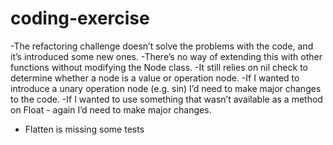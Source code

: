 # coding-exercise

-The refactoring challenge doesn’t solve the problems with the code, and it’s introduced some new ones. 
-There’s no way of extending this with other functions without modifying the Node class. 
-It still relies on nil check to determine whether a node is a value or operation node. 
-If I wanted to introduce a unary operation node (e.g. sin) I’d need to make major changes to the code. -If I wanted to use something that wasn’t available as a method on Float - again I’d need to make major changes. 
- Flatten is missing some tests
